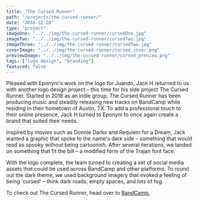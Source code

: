 ```yaml
---
title: "The Cursed Runner"
path: "/projects/the-cursed-runner/"
date: "2018-12-28"
type: "project"
imageOne: "../../img/the-cursed-runner/cursedOne.jpg"
imageTwo: "../../img/the-cursed-runner/cursedTwo.jpg"
imageThree: "../../img/the-cursed-runner/cursedTwo.jpg"
coverImage: "../../img/the-cursed-runner/cursed_cover.png"
previewImage: "../../img/the-cursed-runner/cursed_preview.png"
tags: ["logo design", "branding"]
featured: false
---
```


Pleased with Eponym's work on the logo for Juando, Jack H returned to us with another logo design project – this time for his side project The Cursed Runner. Started in 2018 as an indie group, The Cursed Runner has been producing music and steadily releasing new tracks on BandCamp while residing in their hometown of Austin, TX. To add a professional touch to their online presence, Jack H turned to Eponym to once again create a brand that suited their needs.

Inspired by movies such as Donnie Darko and Requiem for a Dream, Jack wanted a graphic that spoke to the name's dark side – something that would read as spooky without being cartoonish. After several iterations, we landed on something that fit the bill – a modified form of the Trajan font face.

With the logo complete, the team turned to creating a set of social media assets that could be used across BandCamp and other platforms. To round out the dark theme, we used background imagery that evoked a feeling of being 'cursed' – think dark roads, empty spaces, and lots of fog.  

To check out The Cursed Runner, head over to <a href="https://thecursedrunner.bandcamp.com/" target="_blank">BandCamp.</a>
